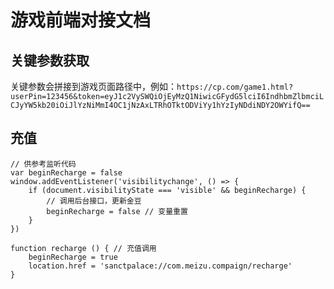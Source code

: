 # 游戏前端对接文档

## 关键参数获取

关键参数会拼接到游戏页面路径中，例如：`https://cp.com/game1.html?userPin=123456&token=eyJ1c2VySWQiOjEyMzQ1NiwicGFydG5lciI6IndhbmZlbmciLCJyYW5kb20iOiJlYzNiMmI4OC1jNzAxLTRhOTktODViYy1hYzIyNDdiNDY2OWYifQ==`


## 充值

```
// 供参考监听代码
var beginRecharge = false
window.addEventListener('visibilitychange', () => {
    if (document.visibilityState === 'visible' && beginRecharge) {
        // 调用后台接口，更新金豆
        beginRecharge = false // 变量重置
    }
})

function recharge () { // 充值调用
    beginRecharge = true
    location.href = 'sanctpalace://com.meizu.compaign/recharge'
}
```

